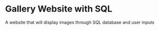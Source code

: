 # Gallery Website with SQL
 A website that will display images through SQL database and user inputs
